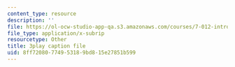 ```yaml
---
content_type: resource
description: ''
file: https://ol-ocw-studio-app-qa.s3.amazonaws.com/courses/7-012-introduction-to-biology-fall-2004/8ff72080774953189bd815e27851b599_pTh8f0mWu1k.vtt
file_type: application/x-subrip
resourcetype: Other
title: 3play caption file
uid: 8ff72080-7749-5318-9bd8-15e27851b599
---
```

